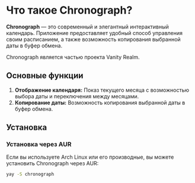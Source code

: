 # Что такое Chronograph?

**Chronograph** — это современный и элегантный интерактивный календарь. Приложение предоставляет удобный способ управления своим расписанием, а также возможность копирования выбранной даты в буфер обмена.

Chronograph является частью проекта Vanity Realm.
## Основные функции
1. **Отображение календаря:** Показ текущего месяца с возможностью выбора даты и переключения между месяцами.
2. **Копирование даты:** Возможность копирования выбранной даты в буфер обмена.
## Установка
### Установка через AUR
Если вы используете Arch Linux или его производные, вы можете установить Chronograph через AUR:
``` sh
yay -S chronograph
```